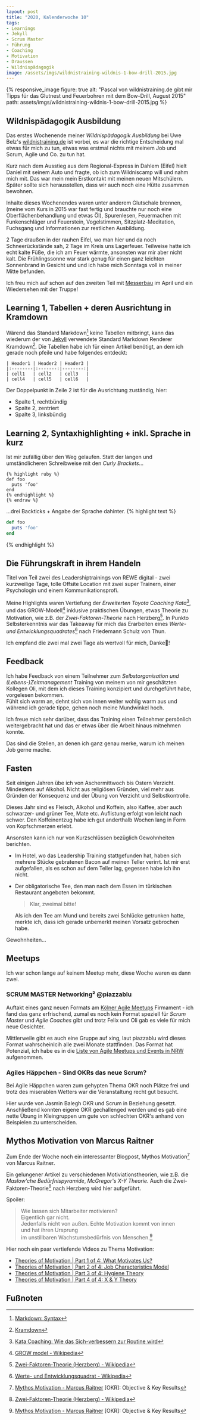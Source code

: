 ```yaml
---
layout: post
title: "2020, Kalenderwoche 10"
tags:
- Learnings
- Jekyll
- Scrum Master
- Führung
- Coaching
- Motivation
- Draussen
- Wildnispädagogik 
image: /assets/imgs/wildnistraining-wildnis-1-bow-drill-2015.jpg
---
```

{% responsive_image figure: true  alt: "Pascal von wildnistraining.de gibt mir Tipps für das Glutnest und Feuerbohren mit dem Bow-Drill, August 2015" path: assets/imgs/wildnistraining-wildnis-1-bow-drill-2015.jpg %}
## Wildnispädagogik Ausbildung

Das erstes Wochenende meiner *Wildnispädagogik Ausbildung* 
bei Uwe Belz's [wildnistraining.de](https://www.wildnistraining.de) ist vorbei, 
es war die richtige Entscheidung 
mal etwas für mich zu tun, etwas was erstmal nichts mit meinem Job und Scrum, 
Agile und Co. zu tun hat.

Kurz nach dem Ausstieg aus dem Regional-Express in Dahlem (Eifel) hielt Daniel mit seinem Auto 
und fragte, ob ich zum Wildniscamp will und nahm mich mit. 
Das war mein mein Erstkontakt mit meinen neuen Mitschülern. 
Später sollte sich herausstellen, dass wir auch noch eine Hütte zusammen bewohnen.

Inhalte dieses Wochenendes waren unter anderem Glutschale brennen,
(meine vom Kurs in 2015 war fast fertig 
und brauchte nur noch eine Oberflächenbehandlung und etwas Öl),
Spurenlesen, Feuermachen mit Funkenschläger und Feuerstein, Vogelstimmen, 
Sitzplatz-Meditation, Fuchsgang und Informationen zur restlichen Ausbildung.

2 Tage draußen in der rauhen Eifel, wo man hier und da noch Schneerückstände sah, 
2 Tage im Kreis uns Lagerfeuer.
Teilweise hatte ich echt kalte Füße, die ich am Feuer wärmte, ansonsten war mir aber nicht kalt.
Die Frühlingssonne war stark genug für einen ganz leichten Sonnenbrand in Gesicht
und und ich habe mich Sonntags voll in meiner Mitte befunden. 

Ich freu mich auf schon auf den zweiten Teil mit [Messerbau](/2020/09/27/2020-kalenderwoche-36.html#wochenende-wildnispädagogik-messerbau) im April 
und ein Wiedersehen mit der Truppe!<!--break-->

## Learning 1, Tabellen + deren Ausrichtung in Kramdown

Wärend das Standard Markdown[^md] keine Tabellen mitbringt,
kann das wiederum der von [Jekyll](/thema/jekyll.html)
verwendete Standard Markdown Renderer Kramdown[^kd].
Die Tabellen habe ich für einen Artikel benötigt,
an dem ich gerade noch pfeile und habe folgendes entdeckt: 
```kramdown 
| Header1 | Header2 | Header3 |
|:--------|:-------:|--------:|
| cell1   | cell2   | cell3   |
| cell4   | cell5   | cell6   |
```
Der Doppelpunkt in Zeile 2 ist für die Ausrichtung zuständig, hier:
* Spalte 1, rechtbündig
* Spalte 2, zentriert
* Spalte 3, linksbündig

## Learning 2, Syntaxhighlighting + inkl. Sprache in kurz

Ist mir zufällig über den Weg gelaufen.
Statt der langen und umständlicheren Schreibweise mit den *Curly Brackets*...

```{% raw %}
{% highlight ruby %}
def foo
  puts 'foo'
end
{% endhighlight %}
{% endraw %}
```

...drei Backticks + Angabe der Sprache dahinter.
{% highlight text %}
```ruby
def foo
  puts 'foo'
end
```
{% endhighlight %}

## Die Führungskraft in ihrem Handeln

Titel von Teil zwei des Leadershiptrainings von  REWE digital - 
zwei kurzweilige Tage, tolle Offsite Location mit zwei super Trainern, 
einer Psychologin und einem Kommunikationsprofi.<!--break-->  

Meine Highlights waren Vertiefung der *Erweiterten Toyota Coaching Kata*[^kata],
und das GROW-Modell[^grow] inklusive praktischen Übungen, 
etwas Theorie zu Motivation, 
wie z.B. der *Zwei-Faktoren-Theorie* nach Herzberg[^mot]. 
In Punkto Selbsterkenntnis war das Takeaway für mich 
das Erarbeiten eines *Werte- und Entwicklungsquadrates*[^wq] 
nach Friedemann Schulz von Thun.

Ich empfand die zwei mal zwei Tage als wertvoll für mich, Danke🙏!

## Feedback

Ich habe Feedback von einem Teilnehmer 
zum *Selbstorganisation und (Lebens-)Zeitmanagement* Training 
von meinem von mir geschätzten Kollegen Oli, 
mit dem ich dieses Training konzipiert 
und durchgeführt habe, vorgelesen bekommen.  
Fühlt sich warm an, dehnt sich von innen weiter wohlig warm aus 
und während ich gerade tippe, gehen noch meine Mundwinkel hoch.

Ich freue mich sehr darüber, 
dass das Training einen Teilnehmer persönlich weitergebracht hat
und das er etwas über die Arbeit hinaus mitnehmen konnte.

Das sind die Stellen, an denen ich ganz genau merke, warum ich meinen Job gerne mache.

## Fasten

Seit einigen Jahren übe ich von Aschermittwoch bis Ostern Verzicht. 
Mindestens auf Alkohol. Nicht aus religiösen Gründen, viel mehr aus Gründen der Konsequenz
und der Übung von Verzicht und Selbstkontrolle.

Dieses Jahr sind es Fleisch, Alkohol und Koffein, also Kaffee, aber auch schwarzer- und grüner Tee, Mate etc.
Auflistung erfolgt von leicht nach schwer. 
Den Koffeinentzug habe ich gut anderthalb Wochen lang in Form von Kopfschmerzen erlebt.

Ansonsten kann ich nur von Kurzschlüssen bezüglich Gewohnheiten berichten.
* Im Hotel, wo das Leadership Training stattgefunden hat, 
haben sich mehrere Stücke gebratenen Bacon auf meinen Teller verirrt.
Ist mir erst aufgefallen, als es schon auf dem Teller lag, gegessen habe ich ihn nicht. 
* Der obligatorische Tee, den man nach dem Essen im türkischen Restaurant angeboten bekommt.

   > Klar, zweimal bitte!

   Als ich den Tee am Mund und bereits zwei Schlücke getrunken hatte, 
   merkte ich, dass ich gerade unbemerkt meinen Vorsatz gebrochen habe.

Gewohnheiten...

## Meetups

Ich war schon lange auf keinem Meetup mehr, diese Woche waren es dann zwei.

### SCRUM MASTER Networking² @piazzablu

Auftakt eines ganz neuen Formats am [Kölner Agile Meetups](/agile-meetups-events-koeln-nrw.html) Firmament - 
ich fand das ganz erfrischend, zumal es noch kein Format speziell für *Scrum Master* 
und *Agile Coaches* gibt 
und trotz Felix und Oli gab es viele für mich neue Gesichter.

Mittlerweile gibt es auch eine Gruppe auf xing, laut piazzablu wird dieses Format wahrscheinlcih alle zwei Monate stattfinden.
Das Format hat Potenzial, ich habe es in die 
[Liste von Agile Meetups und Events in NRW](/agile-meetups-events-koeln-nrw.html) aufgenommen.

### Agiles Häppchen - Sind OKRs das neue Scrum?

Bei Agile Häppchen waren zum gehypten Thema OKR noch Plätze frei
und trotz des miserablen Wetters war die Veranstaltung recht gut besucht.

Hier wurde von Jasmin Balegh OKR und Scrum in Beziehung gesetzt.
Anschließend konnten eigene OKR gechallenged werden 
und es gab eine nette Übung in Kleingruppen um gute von schlechten OKR's 
anhand von Beispielen zu unterscheiden.

## Mythos Motivation von Marcus Raitner

Zum Ende der Woche noch ein interessanter Blogpost, 
Mythos Motivation[^motivation] von Marcus Raitner. 

Ein gelungener Artikel zu verschiedenen Motiviationstheorien,
wie z.B. die *Maslow'che Bedürfnispyramide*, *McGregor's X-Y Theorie*.
Auch die Zwei-Faktoren-Theorie[^mot] nach Herzberg wird hier aufgeführt.

Spoiler:

> Wie lassen sich Mitarbeiter motivieren?  
> Eigentlich gar nicht.  
> Jedenfalls nicht von außen. 
> Echte Motivation kommt von innen   
> und hat ihren Ursprung  
> im unstillbaren Wachstumsbedürfnis von Menschen.[^motivation]

Hier noch ein paar vertiefende Videos zu Thema Motivation:
* [Theories of Motivation \| Part 1 of 4: What Motivates Us?](https://www.youtube.com/watch?v=BLdoUHhdBV8)
* [Theories of Motivation \| Part 2 of 4: Job Characteristics Model](https://www.youtube.com/watch?v=LUWsFHQsbh0)
* [Theories of Motivation \| Part 3 of 4: Hygiene Theory](https://www.youtube.com/watch?v=VuukJZ026qE)
* [Theories of Motivation \| Part 4 of 4: X & Y Theory](https://www.youtube.com/watch?v=CNNpgi39sOk)


## Fußnoten

[^md]: [Markdown: Syntax](https://daringfireball.net/projects/markdown/syntax)
[^kd]: [Kramdown](https://kramdown.gettalong.org/)
[^table]: [Kramdown Quick Reference, Tables](https://kramdown.gettalong.org/quickref.html#tables)
[^kata]: [Kata Coaching: Wie das Sich-verbessern zur Routine wird](https://www.hrweb.at/2016/07/kata-coaching-wie-das-sich-verbessern-zur-routine-wird/)
[^grow]: [GROW model - Wikipedia](https://en.wikipedia.org/wiki/GROW_model)
[^mot]: [Zwei-Faktoren-Theorie (Herzberg) - Wikipedia](https://de.wikipedia.org/wiki/Zwei-Faktoren-Theorie_(Herzberg))
[^wq]: [Werte- und Entwicklungsquadrat - Wikipedia](https://de.wikipedia.org/wiki/Werte-_und_Entwicklungsquadrat)
[^wp]: [Wildnispädagogik - wildnistraining.de](https://www.wildnistraining.de/wildnisp%C3%A4dagogik/)
[^motivation]: [Mythos Motivation - Marcus Raitner](https://fuehrung-erfahren.de/2020/03/mythos-motivation/)
[OKR]: Objective & Key Results
